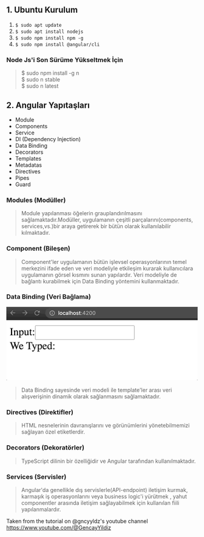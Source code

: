 ## 1. Ubuntu Kurulum
1. ``` $ sudo apt update ```
2. ``` $ sudo apt install nodejs ```
3. ``` $ sudo npm install npm -g ```
4. ``` $ sudo npm install @angular/cli ```

 ###  Node Js'i Son Sürüme Yükseltmek İçin <br>
 > $ sudo npm install -g n <br>
 > $ sudo n stable <br>
 > $ sudo n latest  <br> 

## 2. Angular Yapıtaşları

* Module
* Components
* Service
* DI (Dependency Injection)
* Data Binding
* Decorators
* Templates
* Metadatas
* Directives
* Pipes
* Guard

### Modules (Modüller)
> Module yapılanması öğelerin grauplandırılmasını sağlamaktadır.Modüller, uygulamanın çeşitli parçalarını(components, services,vs.)bir araya getirerek bir bütün olarak kullanılabilir kılmaktadır.

### Component (Bileşen)
> Component'ler uygulamanın bütün işlevsel operasyonlarının temel merkezini ifade eden ve veri modeliyle etkileşim kurarak kullanıcılara uygulamanın görsel kısmını sunan yapılardır. 
> Veri modeliyle de bağlantı kurabilmek için Data Binding yöntemini kullanmaktadır. 

### Data Binding (Veri Bağlama)
![medium.com/codex/data-binding-in-angular-ecb206deb7d0](https://github.com/ebubekirdgn/Angular-15/blob/main/images/databinding.gif)

> Data Binding sayesinde veri modeli ile template'ler arası veri alışverişinin dinamik olarak sağlanmasını sağlamaktadır.

### Directives (Direktifler)
>  HTML nesnelerinin davranışlarını ve görünümlerini yönetebilmemizi sağlayan özel etiketlerdir.

### Decorators (Dekoratörler)
>  TypeScript dilinin bir özelliğidir ve Angular tarafından kullanılmaktadır.

### Services (Servisler)
>  Angular'da genellikle dış servislerle(API-endpoint) iletişim kurmak, karmaşık iş operasyonlarını veya business logic'i yürütmek , yahut componentler arasında iletişim sağlayabilmek için kullanılan fiili yapılanmalardır.

























Taken from the tutorial on @gncyyldz's youtube channel https://www.youtube.com/@GencayYildiz
